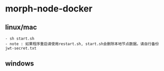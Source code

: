 # morph-node-docker

## linux/mac
    - sh start.sh
    - note : 如果程序重启请使用restart.sh, start.sh会删除本地节点数据。请自行备份jwt-secret.txt
## windows
    
